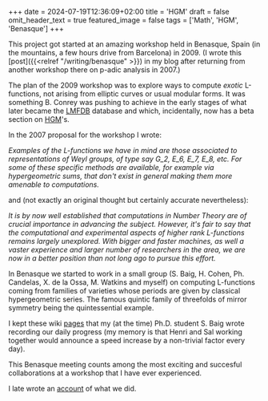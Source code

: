 +++
date = 2024-07-19T12:36:09+02:00
title = 'HGM'
draft = false
omit_header_text = true
featured_image = false
tags = ['Math', 'HGM', 'Benasque']
+++

This project got started at an amazing workshop held in Benasque,
Spain (in the mountains, a few hours drive from Barcelona) in 2009. (I
wrote this [post]({{<relref "/writing/benasque" >}}) in my blog after
returning from another workshop there on p-adic analysis  in 2007.)

The plan of the 2009 workshop was to explore ways to compute *exotic*
L-functions, not arising from elliptic curves or usual modular
forms. It was something B. Conrey was pushing to achieve in the early
stages of what later became the [LMFDB](https://www.lmfdb.org)
database and which, incidentally, now has a beta section on
[HGM](https://beta.lmfdb.org/Motive/Hypergeometric/Q/)'s.

In the 2007 proposal for the workshop I wrote:

*Examples of the L-functions we have in mind are those associated to
representations of Weyl groups, of type say G_2, E_6, E_7, E_8,
etc. For some of these specific methods are available, for example via
hypergeometric sums, that don't exist in general making them more
amenable to computations.*

and (not exactly  an original thought but certainly accurate
nevertheless): 

*It is by now well established that computations in Number Theory are
 of crucial importance in advancing the subject. However, it's fair to
 say that the computational and experimental aspects of higher rank
 L-functions remains largely unexplored. With bigger and faster
 machines, as well a vaster experience and larger number of
 researchers in the area, we are now in a better position than not
 long ago to pursue this effort.*


In Benasque we started to work in a small group (S. Baig, H. Cohen,
Ph. Candelas, X. de la Ossa, M. Watkins and myself) on computing
L-functions coming from families of varieties whose periods are given
by classical hypergeometric series. The famous quintic family of
threefolds of mirror symmetry being the quintessential example.

I kept these wiki
[pages](/pdf/hgm/Benasque09_p-adic-L-Functions-Wiki.pdf) that my (at
the time) Ph.D. student S. Baig wrote recording our daily progress (my
memory is that Henri and Sal working together would announce a speed
increase by a non-trivial factor every day).

This Benasque meeting counts among the most exciting and succesful
collaborations at a workshop that I have ever experienced.

I late wrote an [account](/pdf/hgm/benasque09.pdf) of what we did.




